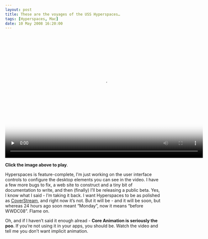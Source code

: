 ```yaml
---
layout: post
title: These are the voyages of the USS Hyperspaces…
tags: [Hyperspaces, Mac]
date: 10 May 2008 16:20:00
---
```


<video width="640" height="400" poster="http://static.tonyarnold.com/080510-155513-desktop-1306154371.jpg" controls="yes" preload="none">
  <source src="http://static.tonyarnold.com/080510-155513-desktop-1306154384.m4v" type="video/mp4"></source>
</video>

**Click the image above to play**.

Hyperspaces is feature-complete, I’m just working on the user interface controls to configure the desktop elements you can see in the video. I have a few more bugs to fix, a web site to construct and a tiny bit of documentation to write, and then (finally) I’ll be releasing a public beta. Yes, I know what I said - I’m taking it back. I want Hyperspaces to be as polished as [CoverStream][1], and right now it’s not. But it will be - and it will be soon, but whereas 24 hours ago soon meant “Monday”, now it means “before WWDC08”. Flame on.

Oh, and if I haven’t said it enough alread - **Core Animation is seriously the poo**. If you’re not using it in your apps, you should be. Watch the video and tell me you don’t want implicit animation.

 [1]: http://coverstream.net/
